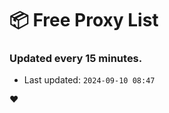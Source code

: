 # :package: Free Proxy List
### Updated every 15 minutes.

- Last updated: `2024-09-10 08:47`

:heart:

